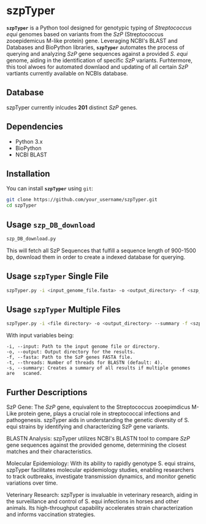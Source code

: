 # szpTyper

**`szpTyper`** is a Python tool designed for genotypic typing of *Streptococcus equi* genomes based on variants from the *SzP* (Streptococcus zooepidemicus M-like protein) gene. Leveraging NCBI's BLAST and Databases and BioPython libraries, **`szpTyper`** automates the process of querying and analyzing *SzP* gene sequences against a provided *S. equi* genome, aiding in the identification of specific *SzP* variants. Furhtermore, this tool alwoes for automated downlaod and updating of all certain *SzP* vartiants currently available on NCBIs database. 

## Database
szpTyper currently inlcudes **201** distinct *SzP* genes. 

## Dependencies

- Python 3.x
- BioPython
- NCBI BLAST

## Installation

You can install **`szpTyper`** using `git`:

```bash
git clone https://github.com/your_username/szpTyper.git
cd szpTyper
````

## Usage **`szp_DB_download`**

```bash
szp_DB_download.py 
```
This will fetch all SzP Sequences that fulfill a sequence length of 900-1500 bp, download them in order to create a indexed database for querying. 

## Usage **`szpTyper`** Single File

```bash
szpTyper.py -i <input_genome_file.fasta> -o <output_directory> -f <szp_genes_fasta> -t <num_threads>
```

## Usage **`szpTyper`** Multiple Files
```bash 
szpTyper.py -i <file directory> -o <output_directory> --summary -f <szp_genes_fasta> -t <num_threads>
```

With input variables being: 

    -i, --input: Path to the input genome file or directory.
    -o, --output: Output directory for the results.
    -f, --fasta: Path to the SzP genes FASTA file.
    -t, --threads: Number of threads for BLASTN (default: 4).
    -s, --summary: Creates a summary of all results if multiple genomes are   scaned.



## Further Descriptions
SzP Gene: The *SzP* gene, equivalent to the Streptococcus zooepimdicus M-Like protein gene, plays a crucial role in streptococcal infections and pathogenesis. szpTyper aids in understanding the genetic diversity of S. equi strains by identifying and characterizing SzP gene variants.

BLASTN Analysis: szpTyper utilizes NCBI's BLASTN tool to compare *SzP* gene sequences against the provided genome, determining the closest matches and their characteristics.

Molecular Epidemiology: With its ability to rapidly genotype S. equi strains, szpTyper facilitates molecular epidemiology studies, enabling researchers to track outbreaks, investigate transmission dynamics, and monitor genetic variations over time.

Veterinary Research: szpTyper is invaluable in veterinary research, aiding in the surveillance and control of S. equi infections in horses and other animals. Its high-throughput capability accelerates strain characterization and informs vaccination strategies.
